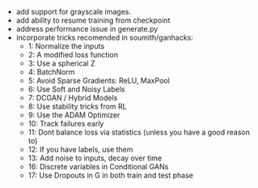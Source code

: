 - add support for grayscale images.
- add ability to resume training from checkpoint
- address performance issue in generate.py
- incorporate tricks recomended in soumith/ganhacks:
	- 1: Normalize the inputs
	- 2: A modified loss function
	- 3: Use a spherical Z
	- 4: BatchNorm
	- 5: Avoid Sparse Gradients: ReLU, MaxPool
	- 6: Use Soft and Noisy Labels
	- 7: DCGAN / Hybrid Models
	- 8: Use stability tricks from RL
	- 9: Use the ADAM Optimizer
	- 10: Track failures early
	- 11: Dont balance loss via statistics (unless you have a good reason to)
	- 12: If you have labels, use them
	- 13: Add noise to inputs, decay over time
	- 16: Discrete variables in Conditional GANs
	- 17: Use Dropouts in G in both train and test phase
